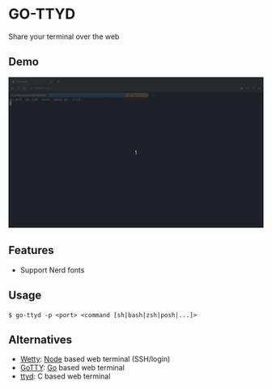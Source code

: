 # GO-TTYD

Share your terminal over the web

## Demo

 ![demo.gif](images/demo.gif) 

## Features

- Support Nerd fonts

## Usage

```
$ go-ttyd -p <port> <command [sh|bash|zsh|posh|...]>
```

## Alternatives

- [Wetty](https://github.com/krishnasrinivas/wetty): [Node](https://nodejs.org/) based web terminal (SSH/login)
- [GoTTY](https://github.com/yudai/gotty): [Go](https://golang.org/) based web terminal
- [ttyd](https://github.com/tsl0922/ttyd): C based web terminal
